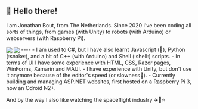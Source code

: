 ## 👋 Hello there!
I am Jonathan Bout, from The Netherlands.
Since 2020 I've been coding all sorts of things, from games (with Unity) to robots (with Arduino) or webservers (with Raspberry Pi).

<a href="https://github.com/anuraghazra/github-readme-stats">
  <img align="center" src="https://github-readme-stats.vercel.app/api?username=jonathanbout&show_icons=true&theme=radical&count_private=true" />
</a>
<a href="https://github.com/anuraghazra/github-readme-stats">
  <img align="center" src="https://github-readme-stats.vercel.app/api/top-langs/?username=jonathanbout&theme=radical&count_private=true" />
</a>
----
- I am used to C#, but I have also learnt Javascript (💩), Python (:snake:), and a bit of C++ (with Arduino) and Shell (:shell:) scripts.
- In terms of UI I have some experience with HTML, CSS, Razor pages, WinForms, Xamarin and MAUI.
- I have experience with Unity, but don't use it anymore because of the editor's speed (or slowness🐌).
- Currently building and managing ASP.NET websites, first hosted on a Raspberry Pi 3, now an Odroid N2+.

And by the way I also like watching the spaceflight industry :airplane::rocket::star:

<!---
DutchAerospace/DutchAerospace is a ✨ special ✨ repository because its `README.md` (this file) appears on your GitHub profile.
You can click the Preview link to take a look at your changes.
--->
